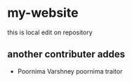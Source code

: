 # my-website
this is local edit on repository
## another contributer addes
- Poornima Varshney
poornima traitor